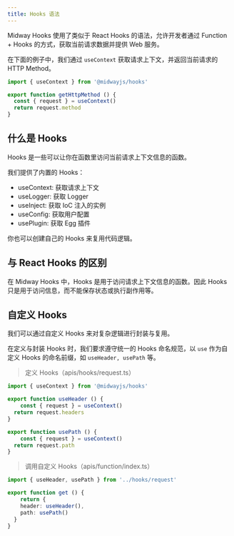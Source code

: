 ```yaml
---
title: Hooks 语法
---
```


  Midway Hooks 使用了类似于 React Hooks 的语法，允许开发者通过 Function + Hooks 的方式，获取当前请求数据并提供 Web 服务。


在下面的例子中，我们通过 `useContext` 获取请求上下文，并返回当前请求的 HTTP Method。


```typescript
import { useContext } from '@midwayjs/hooks'

export function getHttpMethod () {
  const { request } = useContext()
  return request.method
}
```


## 什么是 Hooks
Hooks 是一些可以让你在函数里访问当前请求上下文信息的函数。


我们提供了内置的 Hooks：

- useContext: 获取请求上下文
- useLogger: 获取 Logger
- useInject: 获取 IoC 注入的实例
- useConfig: 获取用户配置
- usePlugin: 获取 Egg 插件



你也可以创建自己的 Hooks 来复用代码逻辑。


## 与 React Hooks 的区别
在 Midway Hooks 中，Hooks 是用于访问请求上下文信息的函数。因此 Hooks 只是用于访问信息，而不能保存状态或执行副作用等。


## 自定义 Hooks
我们可以通过自定义 Hooks 来对复杂逻辑进行封装与复用。


在定义与封装 Hooks 时，我们要求遵守统一的 Hooks 命名规范，以 `use` 作为自定义 Hooks 的命名前缀，如 `useHeader, usePath` 等。


> 定义 Hooks（apis/hooks/request.ts）

```typescript
import { useContext } from '@midwayjs/hooks'

export function useHeader () {
	const { request } = useContext()
  return request.headers
}

export function usePath () {
	const { request } = useContext()
  return request.path
}
```


> 调用自定义 Hooks（apis/function/index.ts）

```typescript
import { useHeader, usePath } from '../hooks/request'

export function get () {
	return {
  	header: useHeader(),
    path: usePath()
  }
}
```